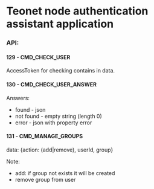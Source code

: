# Teonet node authentication assistant application
 
 
### API:

#### 129 - CMD_CHECK_USER 

AccessToken for checking contains in data.


#### 130 - CMD_CHECK_USER_ANSWER 

Answers:
  * found - json
  * not found - empty string (length 0)
  * error - json with property error
  
  
#### 131 - CMD_MANAGE_GROUPS 
  
data: {action: (add|remove), userId, group}

Note:
  * add: if group not exists it will be created
  * remove group from user